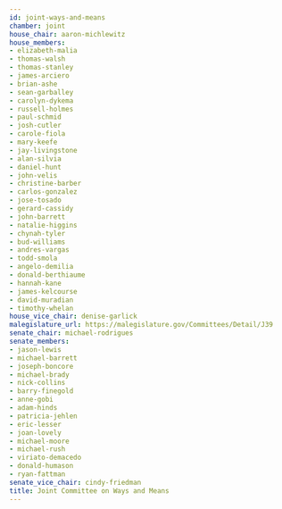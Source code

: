 ```yaml
---
id: joint-ways-and-means
chamber: joint
house_chair: aaron-michlewitz
house_members:
- elizabeth-malia
- thomas-walsh
- thomas-stanley
- james-arciero
- brian-ashe
- sean-garballey
- carolyn-dykema
- russell-holmes
- paul-schmid
- josh-cutler
- carole-fiola
- mary-keefe
- jay-livingstone
- alan-silvia
- daniel-hunt
- john-velis
- christine-barber
- carlos-gonzalez
- jose-tosado
- gerard-cassidy
- john-barrett
- natalie-higgins
- chynah-tyler
- bud-williams
- andres-vargas
- todd-smola
- angelo-demilia
- donald-berthiaume
- hannah-kane
- james-kelcourse
- david-muradian
- timothy-whelan
house_vice_chair: denise-garlick
malegislature_url: https://malegislature.gov/Committees/Detail/J39
senate_chair: michael-rodrigues
senate_members:
- jason-lewis
- michael-barrett
- joseph-boncore
- michael-brady
- nick-collins
- barry-finegold
- anne-gobi
- adam-hinds
- patricia-jehlen
- eric-lesser
- joan-lovely
- michael-moore
- michael-rush
- viriato-demacedo
- donald-humason
- ryan-fattman
senate_vice_chair: cindy-friedman
title: Joint Committee on Ways and Means
---
```

